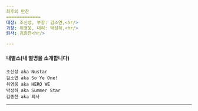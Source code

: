 ```yaml
---
최후의 만찬
=============
대장: 조신성, 부장: 김소연,<hr/>
과장: 위영웅, 대리: 박성하,<hr/>
퇴사: 김종찬<hr/>

---
```

#### 내별소(내 별명을 소개합니다)
    조신성 aka Nustar
    김소연 aka So Ye One!
    위영웅 aka HERO WE
    박성하 aka Summer Star
    김종찬 aka 퇴사

---


